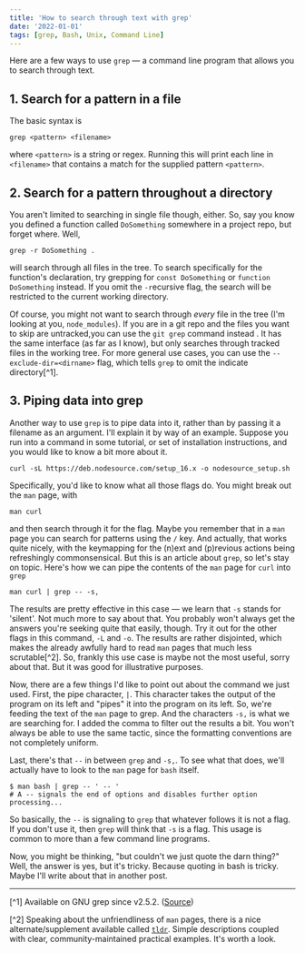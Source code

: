 ```yaml
---
title: 'How to search through text with grep'
date: '2022-01-01'
tags: [grep, Bash, Unix, Command Line]
---
```


Here are a few ways to use `grep` — a command line program that allows you to search through text.

## 1. Search for a pattern in a file

The basic syntax is

```plain
grep <pattern> <filename>
```

where `<pattern>` is a string or regex. Running this will print each line in `<filename>` that contains a match for the supplied pattern `<pattern>`.

## 2. Search for a pattern throughout a directory

You aren't limited to searching in single file though, either. So, say you know you defined a function called `DoSomething` somewhere in a project repo, but forget where. Well,

```plain
grep -r DoSomething .
```

will search through all files in the tree. To search specifically for the function's declaration, try grepping for `const DoSomething` or `function DoSomething` instead. If you omit the `-r`ecursive flag, the search will be restricted to the current working directory.

Of course, you might not want to search through _every_ file in the tree (I'm looking at you, `node_modules`). If you are in a git repo and the files you want to skip are untracked,you can use the `git grep` command instead . It has the same interface (as far as I know), but only searches through tracked files in the working tree. For more general use cases, you can use the `--exclude-dir=<dirname>` flag, which tells `grep` to omit the indicate directory[^1].

## 3. Piping data into grep

Another way to use `grep` is to pipe data into it, rather than by passing it a filename as an argument. I'll explain it by way of an example. Suppose you run into a command in some tutorial, or set of installation instructions, and you would like to know a bit more about it.

```plain
curl -sL https://deb.nodesource.com/setup_16.x -o nodesource_setup.sh
```

Specifically, you'd like to know what all those flags do. You might break out the `man` page, with

```plain
man curl
```

and then search through it for the flag. Maybe you remember that in a `man` page you can search for patterns using the `/` key. And actually, that works quite nicely, with the keymapping for the (n)ext and (p)revious actions being refreshingly commonsensical. But this is an article about `grep`, so let's stay on topic. Here's how we can pipe the contents of the `man` page for `curl` into `grep`

```plain
man curl | grep -- -s,
```

The results are pretty effective in this case — we learn that `-s` stands for 'silent'. Not much more to say about that. You probably won't always get the answers you're seeking quite that easily, though. Try it out for the other flags in this command, `-L` and `-o`. The results are rather disjointed, which makes the already awfully hard to read `man` pages that much less scrutable[^2]. So, frankly this use case is maybe not the most useful, sorry about that. But it was good for illustrative purposes.

Now, there are a few things I'd like to point out about the command we just used. First, the pipe character, `|`. This character takes the output of the program on its left and "pipes" it into the program on its left. So, we're feeding the text of the `man` page to grep. And the characters `-s,` is what we are searching for. I added the comma to filter out the results a bit. You won't always be able to use the same tactic, since the formatting conventions are not completely uniform.

Last, there's that `--` in between `grep` and `-s,`. To see what that does, we'll actually have to look to the `man` page for `bash` itself.

```plain
$ man bash | grep -- ' -- '
# A -- signals the end of options and disables further option processing...
```

So basically, the `--` is signaling to `grep` that whatever follows it is not a flag. If you don't use it, then `grep` will think that `-s` is a flag. This usage is common to more than a few command line programs.

Now, you might be thinking, "but couldn't we just quote the darn thing?" Well, the answer is yes, but it's tricky. Because quoting in bash is tricky. Maybe I'll write about that in another post.

<hr />

[^1] Available on GNU grep since v2.5.2. ([Source](http://git.savannah.gnu.org/cgit/grep.git/commit/?id=29b030df))

[^2] Speaking about the unfriendliness of `man` pages, there is a nice alternate/supplement available called [`tldr`](https://github.com/tldr-pages/tldr). Simple descriptions coupled with clear, community-maintained practical examples. It's worth a look.
